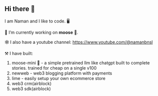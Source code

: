 ## Hi there 👋

I am Naman and I like to code. 🖥️<br />

🔭 I’m currently working on **moose** 🫎.

🕸️ I also have a youtube channel: https://www.youtube.com/@namanbnsl

⚒️ I have built:
1. moose-mini 🫎 - a simple pretrained llm like chatgpt built to complete stories. trained for cheap on a single v100
2. newweb - web3 blogging platform with payments
3. lime - easily setup your own ecommerce store
4. web3 crm(airblock)
5. web3 sdk(airblock)
